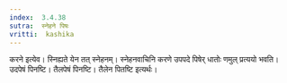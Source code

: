 ```yaml
---
index:  3.4.38
sutra:  स्नेहने पिषः
vritti:  kashika 
---
```


करने इत्येव। स्निह्यते येन तत् स्नेहनम्। स्नेहनवाचिनि करणे उपपदे पिषेर् धातोः णमुल् प्रत्ययो भवति। उदपेषं पिनष्टि। तैलपेषं पिनष्टि। तैलेन पितष्टि इत्यर्थः।

